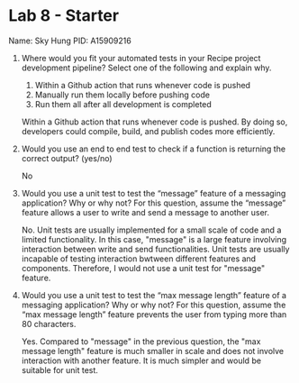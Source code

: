 # Lab 8 - Starter

Name: Sky Hung
PID: A15909216

1) Where would you fit your automated tests in your Recipe project development pipeline? Select one of the following and explain why.
   1. Within a Github action that runs whenever code is pushed 
   2. Manually run them locally before pushing code
   3. Run them all after all development is completed

    Within a Github action that runs whenever code is pushed. By doing so, developers could compile, build, and publish codes more efficiently.

2) Would you use an end to end test to check if a function is returning the correct output? (yes/no)

    No

3) Would you use a unit test to test the “message” feature of a messaging application? Why or why not? For this question, assume the “message” feature allows a user to write and send a message to another user.
   
   No. Unit tests are usually implemented for a small scale of code and a limited functionality. In this case, "message" is a large feature involving interaction between write and send functionalities. Unit tests are usually incapable of testing interaction bwtween different features and components. Therefore, I would not use a unit test for "message" feature.

4) Would you use a unit test to test the “max message length” feature of a messaging application? Why or why not? For this question, assume the “max message length” feature prevents the user from typing more than 80 characters.
   
   Yes. Compared to "message" in the previous question, the "max message length" feature is much smaller in scale and does not involve interaction with another feature. It is much simpler and would be suitable for unit test.